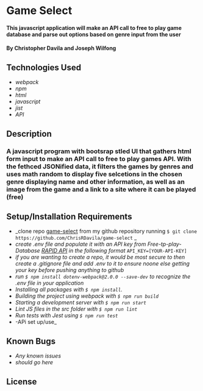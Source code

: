 # Game Select

#### This javascript application will make an API call to free to play game database and parse out options based on genre input from the user

#### By Christopher Davila and Joseph Wilfong

## Technologies Used

* _webpack_
* _npm_
* _html_
* _javascript_
* _jist_
* _API_


## Description
### A javascript program with bootsrap stled UI that gathers html form input to make an API call to free to play games API.  With the fethced JSONified data, it filters the games by genres and uses math random to display five selcetions in the chosen genre displaying name and other information, as well as an image from the game and a link to a site where it can be played (free)

## Setup/Installation Requirements

* _clone repo [game-select](https://github.com/ChrisRDavila/game-select) from my github repository running 
```$ git clone https://github.com/ChrisRDavila/game-select```
_
* _create .env file and populate it with an API key from Free-tp-play-Database [RAPID API](https://rapidapi.com/digiwalls/api/free-to-play-games-database) in the following format_
```API_KEY=[YOUR-API-KEY]```
* _if you are wanting to create a repo, it would be most secure to then create a .gitignore file and add .env to it to ensure noone else getting your key before pushing anything to github_ 
* _run ```$ npm install dotenv-webpack@2.0.0 --save-dev``` to recognize the .env file in your application_
* _Installing all packages with ```$ npm install```._
* _Building the project using webpack with ```$ npm run build```_
* _Starting a development server with ```$ npm run start```_
* _Lint JS files in the src folder with ```$ npm run lint```_
* _Run tests with Jest using ```$ npm run test```_
* -APi set up/use_


## Known Bugs

* _Any known issues_
* _should go here_

## License